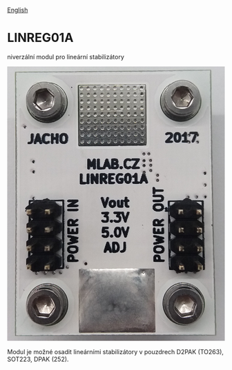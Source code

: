 
[English](./README.md)
<!--- module --->
# LINREG01A
<!--- Emodule --->

<!--- subtitle --->niverzální modul pro lineární stabilizátory<!--- Esubtitle --->

![LINREG01A](DOC/SRC/img/LINREG01A_Top_Big.jpg)

<!--- description --->Modul je možné osadit lineárními stabilizátory v pouzdrech D2PAK (TO263), SOT223, DPAK (252).<!--- Edescription --->
            
